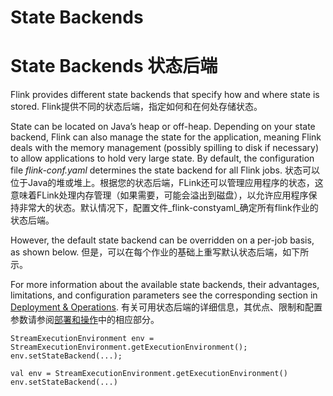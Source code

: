 

# State Backends
# State Backends 状态后端

Flink provides different state backends that specify how and where state is stored.
Flink提供不同的状态后端，指定如何和在何处存储状态。

State can be located on Java’s heap or off-heap. Depending on your state backend, Flink can also manage the state for the application, meaning Flink deals with the memory management (possibly spilling to disk if necessary) to allow applications to hold very large state. By default, the configuration file _flink-conf.yaml_ determines the state backend for all Flink jobs.
状态可以位于Java的堆或堆上。根据您的状态后端，FLink还可以管理应用程序的状态，这意味着FLink处理内存管理（如果需要，可能会溢出到磁盘），以允许应用程序保持非常大的状态。默认情况下，配置文件_flink-constyaml_确定所有flink作业的状态后端。

However, the default state backend can be overridden on a per-job basis, as shown below.
但是，可以在每个作业的基础上重写默认状态后端，如下所示。

For more information about the available state backends, their advantages, limitations, and configuration parameters see the corresponding section in [Deployment & Operations](//ci.apache.org/projects/flink/flink-docs-release-1.7/ops/state/state_backends.html).
有关可用状态后端的详细信息，其优点、限制和配置参数请参阅[部署和操作](//ci.apache.org/projects/flink/flink-docs-release-1.7/ops/state/state_backends.html)中的相应部分。



```
StreamExecutionEnvironment env = StreamExecutionEnvironment.getExecutionEnvironment();
env.setStateBackend(...);
```





```
val env = StreamExecutionEnvironment.getExecutionEnvironment()
env.setStateBackend(...)
```



